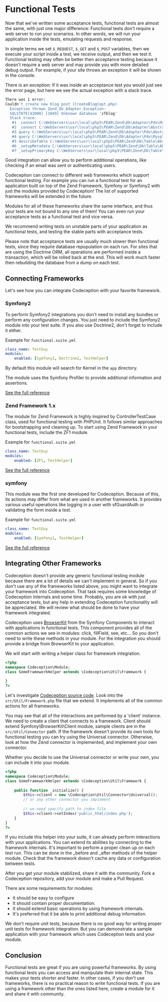 # Functional Tests

Now that we've written some acceptance tests, functional tests are almost the same, with just one major difference: Functional tests don't require a web server to run your scenarios. In other words, we will run your application inside the tests, emulating requests and response.

In simple terms we set `$_REQUEST`, `$_GET` and `$_POST` variables, then we execute your script inside a test, we receive output, and then we test it. 
Functional testing may often be better then acceptance testing because it doesn't require a web server and may provide you with more detailed debug output. For example, if your site throws an exception it will be shown in the console. 

There is an exception: If it was inside an acceptance test you would just see the error page, but here we see the actual exception with a stack trace. 

```bash
There was 1 error:
Couldn't create new blog post (CreateBlogCept.php)
  Exception thrown Zend_Db_Adapter_Exception:
  SQLSTATE[42000] [1049] Unknown database 'zfblog'
  Stack trace:
   #1 _connect C:\WebServers\usr\local\php5\PEAR\Zend\Db\Adapter\Pdo\Mysql.php:109
   #2 _connect C:\WebServers\usr\local\php5\PEAR\Zend\Db\Adapter\Abstract.php:459
   #3 query C:\WebServers\usr\local\php5\PEAR\Zend\Db\Adapter\Pdo\Abstract.php:238
   #4 query C:\WebServers\usr\local\php5\PEAR\Zend\Db\Adapter\Pdo\Mysql.php:169
   #5 describeTable C:\WebServers\usr\local\php5\PEAR\Zend\Db\Table\Abstract.php:835
   #6 _setupMetadata C:\WebServers\usr\local\php5\PEAR\Zend\Db\Table\Abstract.php:874
   #7 _setupPrimaryKey C:\WebServers\usr\local\php5\PEAR\Zend\Db\Table\Abstract.php:982
```

Good integration can allow you to perform additional operations, like checking if an email was sent or authenticating users.

Codeception can connect to different web frameworks which support functional testing. For example you can run a functional test for an application built on top of the Zend Framework, Symfony or Symfony2 with just the modules provided by Codeception! The list of supported frameworks will be extended in the future.

Modules for all of these frameworks share the same interface, and thus your tests are not bound to any one of them!
You can even run your acceptance tests as a functional test and vice versa.

We recommend writing tests on unstable parts of your application as functional tests, and testing the stable parts with acceptance tests. 

Please note that acceptance tests are usually much slower then functional tests, since they require database repopulation on each run. For sites that are using the Doctrine ORM, all operations are performed inside a transaction, which will be rolled back at the end. This will work much faster then rebuilding the database from a dump on each test. 

## Connecting Frameworks

Let's see how you can integrate Codeception with your favorite framework. 

### Symfony2

To perform Symfony2 integrations you don't need to install any bundles or perform any configuration changes.
You just need to include the Symfony2 module into your test suite. If you also use Doctrine2, don't forget to include it either.

Example for `functional.suite.yml`

```yaml
class_name: TestGuy
modules:
    enabled: [Symfony2, Doctrine2, TestHelper] 
```

By default this module will search for Kernel in the `app` directory.

The module uses the Symfony Profiler to provide additional information and assertions.

[See the full reference](http://codeception.com/docs/modules/Symfony2)

### Zend Framework 1.x

The module for Zend Framework is highly inspired by ControllerTestCase class, used for functional testing with PHPUnit. 
It follows similar approaches for bootstrapping and cleaning up. To start using Zend Framework in your functional tests, include the ZF1 module.

Example for `functional.suite.yml`

```yaml
class_name: TestGuy
modules:
    enabled: [ZF1, TestHelper] 
```

[See the full reference](http://codeception.com/docs/modules/ZF1)

### symfony

This module was the first one developed for Codeception. Because of this, its actions may differ from what are used in another frameworks.
It provides various useful operations like logging in a user with sfGuardAuth or validating the form inside a test.

Example for `functional.suite.yml`

```yaml
class_name: TestGuy
modules:
    enabled: [Symfony1, TestHelper] 
```

[See the full reference](http://codeception.com/docs/modules/Symfony1)

## Integrating Other Frameworks

Codeception doesn't provide any generic functional testing module because there are a lot of details we can't implement in general.
So if you don't use any of the frameworks listed above, you might want to integrate your framework into Codeception. That task requires some knowledge of Codeception internals and some time. Probably, you are ok with just acceptance tests, but any help in extending Codeception functionality will be appreciated. We will review what should be done to have your framework integrated.

Codeception uses [BrowserKit](https://github.com/symfony/BrowserKit) from the Symfony Components to interact with applications in functional tests. This component provides all of the common actions we see in modules: click, fillField, see, etc... So you don't need to write these methods in your module. For the integration you should provide a bridge from BrowserKit to your application.

We will start with writing a helper class for framework integration.

```php
<?php
namespace Codeception\Module;
class SomeFrameworkHelper extends \Codeception\Util\Framework {
     
}
?>
```

Let's investigate [Codeception source code](https://github.com/Codeception/Codeception).
Look into the `src/Util/Framework.php` file that we extend. It implements all of the common actions for all frameworks.

You may see that all of the interactions are performed by a 'client' instance. We need to create a client that connects to a framework.
Client should extend Symfony\BrowserKit\Client module, sample clients are in the `src/Util/Connector` path. 
If the framework doesn't provide its own tools for functional testing you can try using the Universal connector. Otherwise, look at how the Zend connector is implemented, and implement your own connector.

Whether you decide to use the Universal connector or write your own, you can include it into your module.

```php
<?php
namespace Codeception\Module;
class SomeFrameworkHelper extends \Codeception\Util\Framework {
     
    public function _initialize() {
        $this->client = new \Codeception\Util\Connector\Universal();
        // or any other connector you implement
        
        // we need specify path to index file
        $this->client->setIndex('public_html/index.php');
    }     
}
?>
```

If you include this helper into your suite, it can already perform interactions with your applications.
You can extend its abilities by connecting to the framework internals. 
It's important to perform a proper clean up on each test run. 
This can be done in the _before and _after methods of the helper module. Check that the framework doesn't cache any data or configuration between tests.

After you get your module stabilized, share it with the community. Fork a Codeception repository, add your module and make a Pull Request.

There are some requirements for modules:
* It should be easy to configure
* It should contain proper documentation.
* It should extend basic operations by using framework internals.
* It's preferred that it be able to print additional debug information.

We don't require unit tests, because there is no good way for writing proper unit tests for framework integration.
But you can demonstrate a sample application with your framework which uses Codeception tests and your module. 

## Conclusion

Functional tests are great if you are using powerful frameworks. By using functional tests you can access and manipulate their internal state. 
This makes your tests shorter and faster. In other cases, if you don't use frameworks, there is no practical reason to write functional tests.
If you are using a framework other than the ones listed here, create a module for it and share it with community.